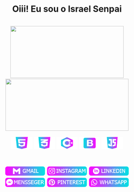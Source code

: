 <div align="center">
	<h1 align="center">Oiii! Eu sou o Israel Senpai<h1 align="center">
</div>



  <div align="center" href="https://github.com/IsraelSenpai">
  <img height="170em" width="370rem" src="https://github-readme-stats.vercel.app/api?username=IsraelSenpai&bg_color=30,fc09ff,04e0e3&title_color=fff&text_color=fff"/>
  <img height="170em" width="402rem" src="https://github-readme-stats.vercel.app/api/top-langs/?username=IsraelSenpai&layout=compact&bg_color=30,fc09ff,04e0e3&title_color=fff&text_color=fff"/>
</div>

<div align="center" style="display: inline_block"><br>
  <img align="center" alt="IsraelSenpai-HTML" height="40" width="70" margin-left="50px" src="linguagens/html.png">
  <img align="center" alt="IsraelSenpai-CSS" height="40" width="70" src="linguagens/css.png">
  <img align="center" alt="IsraelSenpai-C++" height="40" width="70" src="linguagens/c++.png">
  <img align="center" alt="IsraelSenpai-Bootstrap" height="40" width="70" src="linguagens/boots.png">
  <img align="center" alt="IsraelSenpai-Js" height="40" width="70" src="linguagens/java.png">
</div>
  
<br>
 
<h1 align="center">
  <a href="mailto:israelsenpaiii@gmail.com" target="_blank"><img src="social/gmail.png" target="_blank"></a>
  <a href="https://www.instagram.com/israelsenpai/" target="_blank"><img src="social/instagram.png" target="_blank"></a>
  <a href="https://m.me/israelsenpaii" target="_blank"><img src="social/linkedin.png" target="_blank"></a>
  <a href="https://m.me/israelsenpaii" target="_blank"><img src="social/mensseger.png" target="_blank"></a>
  <a href="https://br.pinterest.com/israelsenpaiii/_saved/" target="_blank"><img src="social/pinterest.png" target="_blank"></a>
  <a href="https://instagram.com/rafaballerini" target="_blank"><img src="social/whatsapp.png" target="_blank"></a>
</h1>

